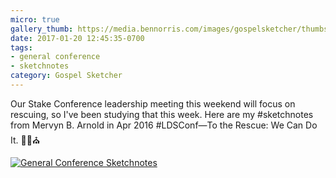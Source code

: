 ```yaml
---
micro: true
gallery_thumb: https://media.bennorris.com/images/gospelsketcher/thumbs/apr-16-arnold.jpg
date: 2017-01-20 12:45:35-0700
tags:
- general conference
- sketchnotes
category: Gospel Sketcher
---
```


Our Stake Conference leadership meeting this weekend will focus on rescuing, so I've been studying that this week. Here are my #sketchnotes from Mervyn B. Arnold in Apr 2016 #LDSConf—To the Rescue: We Can Do It.  ✍🏼⛪️

[![General Conference Sketchnotes](https://media.bennorris.com/images/gospelsketcher/general-conference/apr-2016/apr-16-arnold.jpg)](https://media.bennorris.com/images/gospelsketcher/general-conference/apr-2016/apr-16-arnold.jpg)
